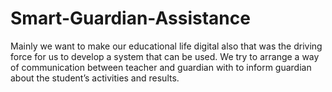 # Smart-Guardian-Assistance
 Mainly we want to make our educational life digital also that was the driving force for us to develop a system that can be used. We try to arrange a way of communication between teacher and guardian with to inform guardian about the student’s activities and results. 
